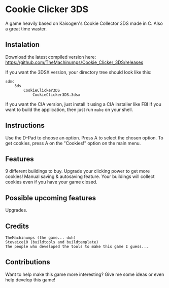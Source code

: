 # Cookie Clicker 3DS

A game heavily based on Kaisogen's Cookie Collector 3DS made in C.
Also a great time waster.

## Instalation

Download the latest compiled version here: https://github.com/TheMachinumps/Cookie_Clicker_3DS/releases

If you want the 3DSX version, your directory tree should look like this:

    sdmc
        3ds
            CookieClicker3DS
                CookieClicker3DS.3dsx

If you want the CIA version, just install it using a CIA installer like FBI
If you want to build the application, then just run `make` on your shell.

## Instructions

Use the D-Pad to choose an option.
Press A to select the chosen option.
To get cookies, press A on the "Cookies!" option on the main menu.

## Features

9 different buildings to buy.
Upgrade your clicking power to get more cookies!
Manual saving & autosaving feature.
Your buildings will collect cookies even if you have your game closed.

## Possible upcoming features

Upgrades.

## Credits

    TheMachinumps (the game... duh)
    Steveice10 (buildtools and buildtemplate)
    The people who developed the tools to make this game I guess...

## Contributions

Want to help make this game more interesting?
Give me some ideas or even help develop this game!

